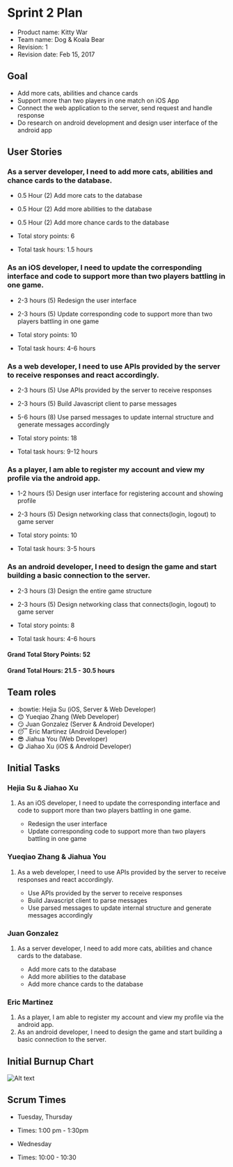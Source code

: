 # Sprint 2 Plan

* Product name: Kitty War
* Team name: Dog & Koala Bear
* Revision: 1
* Revision date: Feb 15, 2017

## Goal

* Add more cats, abilities and chance cards
* Support more than two players in one match on iOS App
* Connect the web application to the server, send request and handle response
* Do research on android development and design user interface of the android app

## User Stories

### As a server developer, I need to add more cats, abilities and chance cards to the database.

* 0.5 Hour (2) Add more cats to the database
* 0.5 Hour (2) Add more abilities to the database
* 0.5 Hour (2) Add more chance cards to the database

* Total story points: 6
* Total task hours: 1.5 hours

### As an iOS developer, I need to update the corresponding interface and code to support more than two players battling in one game.

* 2-3 hours (5) Redesign the user interface
* 2-3 hours (5) Update corresponding code to support more than two players battling in one game

* Total story points: 10
* Total task hours: 4-6 hours

### As a web developer, I need to use APIs provided by the server to receive responses and react accordingly.

* 2-3 hours (5) Use APIs provided by the server to receive responses
* 2-3 hours (5) Build Javascript client to parse messages
* 5-6 hours (8) Use parsed messages to update internal structure and generate messages accordingly

* Total story points: 18
* Total task hours: 9-12 hours

### As a player, I am able to register my account and view my profile via the android app.

* 1-2 hours (5) Design user interface for registering account and showing profile
* 2-3 hours (5) Design networking class that connects(login, logout) to game server

* Total story points: 10
* Total task hours: 3-5 hours

### As an android developer, I need to design the game and start building a basic connection to the server.

* 2-3 hours (3) Design the entire game structure
* 2-3 hours (5) Design networking class that connects(login, logout) to game server

* Total story points: 8
* Total task hours: 4-6 hours

#### Grand Total Story Points: 52
#### Grand Total Hours: 21.5 - 30.5 hours

## Team roles

* :bowtie: Hejia Su (iOS, Server & Web Developer)
* :blush: Yueqiao Zhang (Web Developer)
* :smirk: Juan Gonzalez (Server & Android Developer)
* :sleeping: Eric Martinez (Android Developer)
* :sunglasses: Jiahua You (Web Developer)
* :yum: Jiahao Xu (iOS & Android Developer)

## Initial Tasks

### Hejia Su & Jiahao Xu

1. As an iOS developer, I need to update the corresponding interface and code to support more than two players battling in one game.

    * Redesign the user interface
    * Update corresponding code to support more than two players battling in one game

### Yueqiao Zhang & Jiahua You

1. As a web developer, I need to use APIs provided by the server to receive responses and react accordingly.

    * Use APIs provided by the server to receive responses
    * Build Javascript client to parse messages
    * Use parsed messages to update internal structure and generate messages accordingly

### Juan Gonzalez

1. As a server developer, I need to add more cats, abilities and chance cards to the database.

    * Add more cats to the database
    * Add more abilities to the database
    * Add more chance cards to the database

### Eric Martinez

1. As a player, I am able to register my account and view my profile via the android app.
2. As an android developer, I need to design the game and start building a basic connection to the server.

## Initial Burnup Chart

![Alt text](https://docs.google.com/spreadsheets/d/1UTgSQnq5KGxRl0Mk2hptpFh8HUBJQI9BpOhrItX3quM/pubchart?oid=344030991&format=image "Burnup Chart")

## Scrum Times

* Tuesday, Thursday
* Times: 1:00 pm - 1:30pm

* Wednesday
* Times: 10:00 - 10:30


